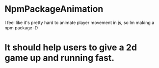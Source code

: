 # NpmPackageAnimation
I feel like it's pretty hard to animate player movement in js, so Im making a npm package :D 

# It should help users to give a 2d game up and running fast. 